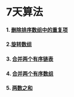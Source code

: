 
# 7天算法

#### 1. [删除排序数组中的重复项](./remove-duplicates-from-sorted-array.md)

#### 2.[旋转数组](./rotate-array.md)

#### 3. [合并两个有序链表](./merge-two-sorted-lists.md)
#### 4. [合并两个有序数组](./merge-two-sorted-array.md)

#### 5. [两数之和](./two-sum.md)

